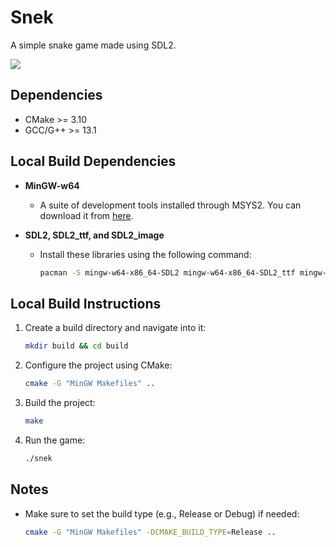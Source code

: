 # Snek 

A simple snake game made using SDL2.

<img src="game.gif"/>

## Dependencies

- CMake >= 3.10
- GCC/G++ >= 13.1

## Local Build Dependencies

- **MinGW-w64** 
    - A suite of development tools installed through MSYS2. You can download it from [here](https://www.mingw-w64.org/downloads/#msys2).

- **SDL2, SDL2_ttf, and SDL2_image**
    - Install these libraries using the following command:
      ```bash
      pacman -S mingw-w64-x86_64-SDL2 mingw-w64-x86_64-SDL2_ttf mingw-w64-x86_64-SDL2_image
      ```

## Local Build Instructions

1. Create a build directory and navigate into it:
    ```bash
    mkdir build && cd build
    ```

2. Configure the project using CMake:
    ```bash
    cmake -G "MinGW Makefiles" ..
    ```

3. Build the project:
    ```bash
    make
    ```

4. Run the game:
    ```bash
    ./snek
    ```

## Notes

- Make sure to set the build type (e.g., Release or Debug) if needed:
    ```bash
    cmake -G "MinGW Makefiles" -DCMAKE_BUILD_TYPE=Release ..
    ```
